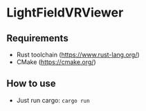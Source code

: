 # LightFieldVRViewer

## Requirements

* Rust toolchain (https://www.rust-lang.org/)
* CMake (https://cmake.org/)

## How to use

* Just run cargo: `cargo run`
